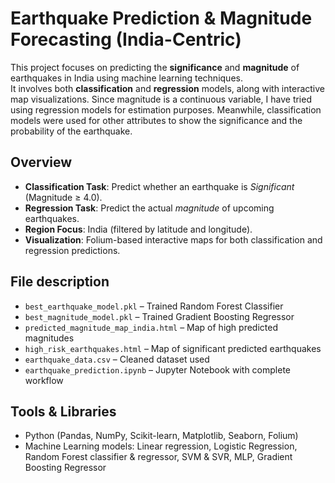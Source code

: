 # Earthquake Prediction & Magnitude Forecasting (India-Centric)

This project focuses on predicting the **significance** and **magnitude** of earthquakes in India using machine learning techniques.  
It involves both **classification** and **regression** models, along with interactive map visualizations.
Since magnitude is a continuous variable, I have tried using regression models for estimation purposes. 
Meanwhile, classification models were used for other attributes to show the significance and the probability of the earthquake.

## Overview

- **Classification Task**: Predict whether an earthquake is *Significant* (Magnitude ≥ 4.0).
- **Regression Task**: Predict the actual *magnitude* of upcoming earthquakes.
- **Region Focus**: India (filtered by latitude and longitude).
- **Visualization**: Folium-based interactive maps for both classification and regression predictions.

## File description

- `best_earthquake_model.pkl` – Trained Random Forest Classifier  
- `best_magnitude_model.pkl` – Trained Gradient Boosting Regressor  
- `predicted_magnitude_map_india.html` – Map of high predicted magnitudes  
- `high_risk_earthquakes.html` – Map of significant predicted earthquakes  
- `earthquake_data.csv` – Cleaned dataset used  
- `earthquake_prediction.ipynb` – Jupyter Notebook with complete workflow


## Tools & Libraries

- Python (Pandas, NumPy, Scikit-learn, Matplotlib, Seaborn, Folium)
- Machine Learning models: Linear regression, Logistic Regression, Random Forest classifier & regressor, SVM & SVR, MLP, Gradient Boosting Regressor
